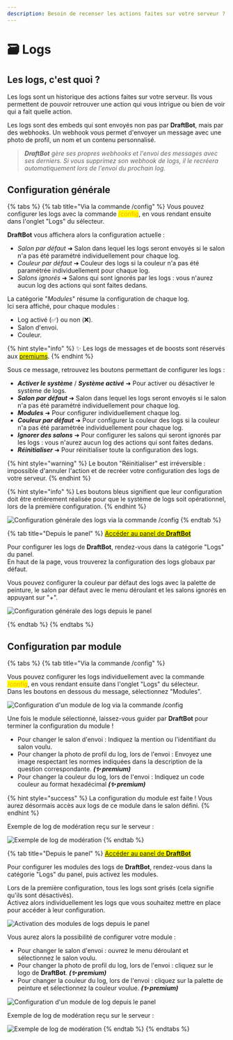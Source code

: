 ```yaml
---
description: Besoin de recenser les actions faites sur votre serveur ? Les logs sont là pour vous !
---
```


# 🗃 Logs

## Les logs, c'est quoi ?

Les logs sont un historique des actions faites sur votre serveur. Ils vous permettent de pouvoir retrouver une action qui vous intrigue ou bien de voir qui a fait quelle action.

Les logs sont des embeds qui sont envoyés non pas par **DraftBot**, mais par des webhooks. Un webhook vous permet d'envoyer un message avec une photo de profil, un nom et un contenu personnalisé.
> ***DraftBot** gère ses propres webhooks et l'envoi des messages avec ses derniers. Si vous supprimez son webhook de logs, il le recréera automatiquement lors de l'envoi du prochain log.*

## Configuration générale

{% tabs %}
{% tab title="Via la commande /config" %}
Vous pouvez configurer les logs avec la commande <mark style="color:orange;">/config</mark>, en vous rendant ensuite dans l'onglet "Logs" du sélecteur.


**DraftBot** vous affichera alors la configuration actuelle :
* *Salon par défaut* ➜ Salon dans lequel les logs seront envoyés si le salon n'a pas été paramétré individuellement pour chaque log.
* *Couleur par défaut* ➜ Couleur des logs si la couleur n'a pas été paramétrée individuellement pour chaque log.
* *Salons ignorés* ➜ Salons qui sont ignorés par les logs : vous n'aurez aucun log des actions qui sont faites dedans.


La catégorie "*Modules*" résume la configuration de chaque log.\
Ici sera affiché, pour chaque modules :
* Log activé (✅) ou non (❌).
* Salon d'envoi.
* Couleur.

{% hint style="info" %}
✨ Les logs de messages et de boosts sont réservés aux <mark style="color:blue;">[premiums](https://draftbot.fr/premium)</mark>.
{% endhint %}

Sous ce message, retrouvez les boutons permettant de configurer les logs :
* ***Activer le système*** / ***Système activé*** ➜ Pour activer ou désactiver le système de logs.
* ***Salon par défaut*** ➜ Salon dans lequel les logs seront envoyés si le salon n'a pas été paramétré individuellement pour chaque log.
* ***Modules*** ➜ Pour configurer individuellement chaque log.
* ***Couleur par défaut*** ➜ Pour configurer la couleur des logs si la couleur n'a pas été paramétrée individuellement pour chaque log.
* ***Ignorer des salons*** ➜ Pour configurer les salons qui seront ignorés par les logs : vous n'aurez aucun log des actions qui sont faites dedans.
* ***Réinitialiser*** ➜ Pour réinitialiser toute la configuration des logs.

{% hint style="warning" %}
Le bouton "Réinitialiser" est irréversible : impossible d'annuler l'action et de recréer votre configuration des logs de votre serveur.
{% endhint %}

{% hint style="info" %}
Les boutons bleus signifient que leur configuration doit être entièrement réalisée pour que le système de logs soit opérationnel, lors de la première configuration.
{% endhint %}

![Configuration générale des logs via la commande /config](../.gitbook/assets/logs/configuration_general.png)
{% endtab %}


{% tab title="Depuis le panel" %}
<mark style="color:blue;">[Accéder au panel de **DraftBot**](https://draftbot.fr/dashboard)</mark>

Pour configurer les logs de **DraftBot**, rendez-vous dans la catégorie "Logs" du panel.\
En haut de la page, vous trouverez la configuration des logs globaux par défaut.

Vous pouvez configurer la couleur par défaut des logs avec la palette de peinture, le salon par défaut avec le menu déroulant et les salons ignorés en appuyant sur "+".

![Configuration générale des logs depuis le panel](../.gitbook/assets/logs/dashboard_configuration_general.png)

{% endtab %}
{% endtabs %}



 ## Configuration par module

{% tabs %}
{% tab title="Via la commande /config" %}

Vous pouvez configurer les logs individuellement avec la commande <mark style="color:orange;">/config</mark>, en vous rendant ensuite dans l'onglet "Logs" du sélecteur.\
Dans les boutons en dessous du message, sélectionnez "Modules".

![Configuration d'un module de log via la commande /config](../.gitbook/assets/logs/configuration_modules.png)

Une fois le module sélectionné, laissez-vous guider par **DraftBot** pour terminer la configuration du module !
* Pour changer le salon d'envoi : Indiquez la mention ou l'identifiant du salon voulu.
* Pour changer la photo de profil du log, lors de l'envoi : Envoyez une image respectant les normes indiquées dans la description de la question correspondante. ***(✨ premium)***
* Pour changer la couleur du log, lors de l'envoi : Indiquez un code couleur au format hexadécimal ***(✨ premium)***

{% hint style="success" %}
La configuration du module est faite ! Vous aurez désormais accès aux logs de ce module dans le salon défini.
{% endhint %}

Exemple de log de modération reçu sur le serveur :

![Exemple de log de modération](../.gitbook/assets/logs/view.png)
{% endtab %}


{% tab title="Depuis le panel" %}
<mark style="color:blue;">[Accéder au panel de **DraftBot**](https://draftbot.fr/dashboard)</mark>

Pour configurer les modules des logs de **DraftBot**, rendez-vous dans la catégorie "Logs" du panel, puis activez les modules.

Lors de la première configuration, tous les logs sont grisés (cela signifie qu'ils sont désactivés).\
Activez alors individuellement les logs que vous souhaitez mettre en place pour accéder à leur configuration.

![Activation des modules de logs depuis le panel](../.gitbook/assets/logs/dashboard_configuration_modules_activate.png)

Vous aurez alors la possibilité de configurer votre module :
* Pour changer le salon d'envoi : ouvrez le menu déroulant et sélectionnez le salon voulu.
* Pour changer la photo de profil du log, lors de l'envoi : cliquez sur le logo de **DraftBot**. ***(✨ premium)***
* Pour changer la couleur du log, lors de l'envoi : cliquez sur la palette de peinture et sélectionnez la couleur voulue. ***(✨ premium)***

![Configuration d'un module de log depuis le panel](../.gitbook/assets/logs/dashboard_configuration_modules.png)

Exemple de log de modération reçu sur le serveur :

![Exemple de log de modération](../.gitbook/assets/logs/view.png)
{% endtab %}
{% endtabs %}
